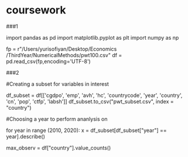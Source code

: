 # coursework

###1

import pandas as pd
import matplotlib.pyplot as plt
import numpy as np


fp = r"/Users/yurisofiyan/Desktop/Economics /ThirdYear/NumericalMethods/pwt100.csv"
df = pd.read_csv(fp,encoding='UTF-8')

###2

#Creating a subset for variables in interest

df_subset = df[['cgdpo', 'emp', 'avh', 'hc', 'countrycode', 'year', 'country', 'cn', 'pop', 'ctfp', 'labsh']]
df_subset.to_csv("pwt_subset.csv", index = "country")
 
#Choosing a year to perform ananlysis on

for year in range (2010, 2020):
   x = df_subset[df_subset["year"] == year].describe()
 
max_observ = df["country"].value_counts()

